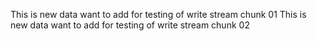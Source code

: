 
This is new data want to add for testing of write stream chunk 01
This is new data want to add for testing of write stream chunk 02